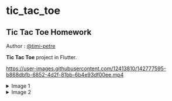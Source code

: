 # tic_tac_toe
## Tic Tac Toe Homework

Author : [@timi-petre ](https://github.com/timi-petre)

**Tic Tac Toe** project in Flutter.

https://user-images.githubusercontent.com/12413810/142777595-b868dbfb-6852-4d2f-81bb-6b4e93df00ee.mp4


<details>
  <summary>Image 1</summary>

<img src="https://github.com/timi-petre/tic_tac_toe/blob/de5ed0520b42f891568b16f61108e8311f2b31d6/assets/Screenshot_1637525652.png" alt="Image 1" height="800" width="50%">

</details>

<details>
  <summary>Image 2</summary>

   <img src="https://github.com/timi-petre/tic_tac_toe/blob/de5ed0520b42f891568b16f61108e8311f2b31d6/assets/Screenshot_1637525661.png" alt="Image 2" height="800" width="50%">

</details>
